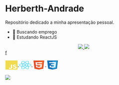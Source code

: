 # Herberth-Andrade
Repositório dedicado a minha apresentação pessoal.

- 🔭 Buscando emprego
- 🌱 Estudando ReactJS

<div align="center">
<a href="https://github.com/andrademech">
<img height="180em" src="https://github-readme-stats.vercel.app/api?username=andrademech&show_icons=true&theme=dracula&include_all_commits=true&count_private=true"/>
<img height="180em" src="https://github-readme-stats.vercel.app/api/top-langs/?username=andrademech&layout=compact&langs_count=7&theme=dracula"/>
</div>f

<div style="display: inline_block"><br>
<img align="center" alt="MD-Js" height="30" width="40" src="https://raw.githubusercontent.com/devicons/devicon/master/icons/javascript/javascript-plain.svg">
<img align="center" alt="MD-React" height="30" width="40" src="https://raw.githubusercontent.com/devicons/devicon/master/icons/react/react-original.svg">
<img align="center" alt="MD-HTML" height="30" width="40" src="https://raw.githubusercontent.com/devicons/devicon/master/icons/html5/html5-original.svg">
<img align="center" alt="MD-CSS" height="30" width="40" src="https://raw.githubusercontent.com/devicons/devicon/master/icons/css3/css3-original.svg">
<!-- <img align="right" alt="MD-pic" height="150" style="border-radius:50%" src="https://avatars.githubusercontent.com/u/86381282?v=4?width=676&height=676"> -->
</div>

<div align: "center"><br>
<a href="https://www.linkedin.com/in/herberth-andrade-759b10127/" target="_blank" ><img src="https://media-exp1.licdn.com/dms/image/D4D03AQH5LQPHvD9Hug/profile-displayphoto-shrink_200_200/0/1663606389579?e=1669852800&v=beta&t=i9650SiRBVv_Nra-gLhQpkQfepI3hgFFrvZf3rIiLCs"></a>
</div>
 

